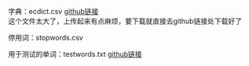 字典：ecdict.csv  [github链接](https://github.com/skywind3000/ECDICT)  
这个文件太大了，上传起来有点麻烦，要下载就直接去github链接处下载好了

停用词：stopwords.csv 

用于测试的单词：testwords.txt [github链接](https://github.com/dwyl/english-words)
